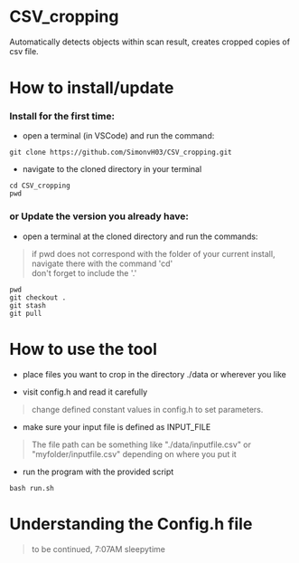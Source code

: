 # CSV_cropping
Automatically detects objects within scan result, creates cropped copies of csv file.

# How to install/update
### Install for the first time:
- open a terminal (in VSCode) and run the command:
```
git clone https://github.com/SimonvH03/CSV_cropping.git
```
- navigate to the cloned directory in your terminal
```
cd CSV_cropping
pwd
```

### or Update the version you already have:
- open a terminal at the cloned directory and run the commands:
> if pwd does not correspond with the folder of your current install, navigate there with the command 'cd'  
> don't forget to include the '.'
```
pwd
git checkout .
git stash
git pull
```

# How to use the tool
- place files you want to crop in the directory ./data or wherever you like

- visit config.h and read it carefully
> change defined constant values in config.h to set parameters.

- make sure your input file is defined as INPUT_FILE
> The file path can be something like "./data/inputfile.csv" or "myfolder/inputfile.csv" depending on where you put it
- run the program with the provided script
```
bash run.sh
```

# Understanding the Config.h file
> to be continued, 7:07AM sleepytime
